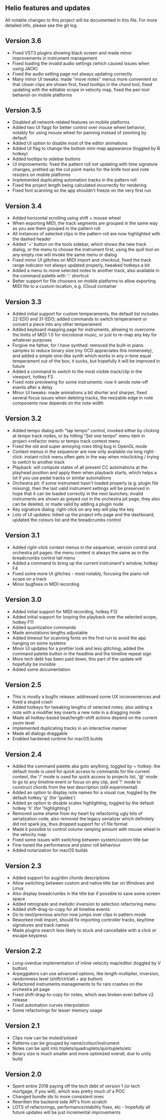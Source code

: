 Helio features and updates
--------------------------

All notable changes to this project will be documented in this file.
For more detailed info, please see the git log.

## Version 3.6
 - Fixed VST3 plugins showing black screen and made minor improvements in instrument management
 - Fixed loading the invalid audio settings (which caused issues when using JACK)
 - Fixed the audio setting page not always updating correctly
 - Many minor UI tweaks: made "move notes" menus more convenient so that closer clips are shown first, fixed tooltips in the chord tool, fixed updating with the editable scope in velocity map, fixed the pen tool behavior on mobile platforms

## Version 3.5
 - Disabled all network-related features on mobile platforms
 - Added two UI flags for better control over mouse wheel behavior, notably for using mouse wheel for panning instead of zooming by default
 - Added UI option to disable most of the editor animations
 - Added UI flag to change the bottom mini-map appearance (toggled by B hotkey)
 - Added tooltips to sidebar buttons
 - UI improvements: fixed the pattern roll not updating with time signature changes, prettied up the cut point marks for the knife tool and note resizers on mobile platforms
 - Implemented duplicating automation tracks in the pattern roll
 - Fixed the project length being calculated incorrectly for rendering
 - Fixed font scanning so the app shouldn't freeze on the very first run

## Version 3.4
 - Added horizontal scrolling using shift + mouse wheel
 - When exporting MIDI, the track segments are grouped in the same way as you see them grouped in the pattern roll
 - All instances of selected clips in the pattern roll are now highlighted with the dashed header
 - Added '+' button on the tools sidebar, which shows the new track dialog, or the menu to choose the instrument first; using the quill tool on any empty row will invoke the same menu or dialog
 - Fixed minor UI glitches on MIDI import and checkout, fixed the track range indicator not always updated properly, tweaked hotkeys a bit
 - Added a menu to move selected notes to another track, also available in the command palette with ':' shortcut
 - Better support for file choosers on mobile platforms to allow exporting MIDI file to a custom location, e.g. iCloud container

## Version 3.3
 - Added initial support for custom temperaments, the default list includes 22-EDO and 31-EDO; added commands to switch temperament or convert a piece into any other temperament
 - Added keyboard mapping page for instruments, allowing to overcome the limits of MIDI 1.0 for microtonal music, or just to re-map any key for whatever purposes
 - Forgive me father, for I have synthed: removed the built-in piano samples to reduce binary size (my OCD appreciates this immensely), and added a simple sine-like synth which works in any n-tone equal temperament out of the box; it sucks, but hopefully it will be improved in future
 - Added a command to switch to the most visible track/clip in the viewport, hotkey F3
 - Fixed note previewing for some instruments: now it sends note-off events after a delay
 - Minor UI tweaks: made animations a bit shorter and sharper, fixed several focus issues when deleting tracks, the resizable edge in note components now depends on the note width

## Version 3.2
 - Added tempo dialog with "tap tempo" control, invoked either by clicking at tempo track nodes, or by hitting "Set one tempo" menu item in project->refactor menu or tempo track context menu
 - Fixed the old and super annoying rows tiling bug in OpenGL mode
 - Context menus in the sequencer are now only available via long right-click: instant rclick menu often gets in the way when misclicking / trying to switch to another track
 - Playback: will compute states of all present CC automations at the playhead position and apply them when playback starts, which helps a lot if you use pedal tracks or similar automations
 - Orchestra pit: if some instrument hasn't loaded properly (e.g. plugin file missing), then the last valid instrument settings will be preserved in hope that it can be loaded correctly in the next launches; invalid instruments are shown as greyed out in the orchestra pit page, they also can be deleted, or made valid by adding a plugin node
 - Key signature dialog: right-click on any key will play the key
 - Lots of UI updates: tidied up the project info page and the dashboard, updated the colours list and the breadcrumbs control

## Version 3.1
 - Added right-click context menus in the sequencer, version control and orchestra pit pages: the menu content is always the same as in the breadcrumbs control tail menu
 - Added a command to bring up the current instrument's window, hotkey F4
 - Fixed some more UI glitches - most notably, focusing the piano roll scope on a track
 - Minor bugfixes in MIDI recording

## Version 3.0
 - Added initial support for MIDI recording, hotkey F12
 - Added initial support for looping the playback over the selected scope, hotkey F11
 - Added quantization commands
 - Made annotations lengths adjustable
 - Added timeout for scanning fonts on the first run to avoid the app hanging on some systems
 - Minor UI updates for a prettier look and less glitching; added the command palette button in the headline and the timeline repeat sign
 - More tech debt has been paid down, this part of the update will hopefully be invisible
 - Added some documentation

## Version 2.5
 - This is mostly a bugfix release: addressed some UX inconveniences and fixed a stupid crash
 - Added hotkeys for tweaking lengths of selected notes; also adding a note with a modifier key inserts a new note in a dragging mode
 - Made all hotkey-based beat/length-shift actions depend on the current zoom level
 - Implemented duplicating tracks in an interactive manner
 - Made all dialogs draggable
 - Enabled hardened runtime for macOS builds

## Version 2.4
 - Added the command palette aka goto anything, toggled by ~ hotkey: the default mode is used for quick access to commands for the current context, the '/' mode is used for quick access to projects list, '@' mode to go to any timeline event or focus on any clip, and '!' mode to construct chords from the text description (still experimental)
 - Added an option to display note names for a visual cue, toggled by the default hotkey 'g' (for 'guides')
 - Added an option to disable scales highlighting, toggled by the default hotkey 'h' (for 'highlighting')
 - Removed some shame from my heart by refactoring ugly bits of serialization code, also removed the legacy serializer which definitely did not spark joy, thus dropped support for v1 file format
 - Made it possible to control volume ramping amount with mouse wheel in the velocity map
 - Fixed some issues with switching between system/custom title bar
 - Fine-tuned the performance and piano roll behaviour
 - Added notarization for macOS builds

## Version 2.3
 - Added support for aug/dim chords descriptions
 - Allow switching between custom and native title bar on Windows and Linux
 - Also display breadcrumbs in the title bar if possible to save some screen space
 - Added retrograde and melodic inversion to selection refactoring menu
 - Added shift-drag-to-copy for all timeline events
 - Go to next/previous anchor now jumps over clips in pattern mode
 - Reworked midi import, should fix importing controller tracks, key/time signatures and track names
 - Made plugins search less likely to stuck and cancellable with a click or escape keypress

## Version 2.2
 - Long-overdue implementation of inline velocity map/editor (toggled by V button)
 - Arpeggiators can use advanced options, like length multiplier, inversion, randomness level (shift/ctrl/atl + arp button)
 - Refactored instruments managements to fix rare crashes on the orchestra pit page
 - Fixed shift-drag-to-copy for notes, which was broken even before v2 release
 - Fixed automation curves interpolation
 - Some refactorings for lesser memory usage

## Version 2.1
 - Clips now can be muted/soloed
 - Patterns can be grouped by name/colour/instrument
 - Notes can be split into triplets/quadruplets/quintuplets/etc
 - Binary size is much smaller and more optimized overall, due to unity build

## Version 2.0
 - Spent entire 2018 paying off the tech debt of version 1 (or tech mortgage, if you will), which was pretty much of a POC
 - Changed bundle ids to more consistent ones
 - Rewritten the backend side API's from scratch
 - LOTS of refactorings, performance/stability fixes, etc - hopefully all future updates will be just incremental improvements
